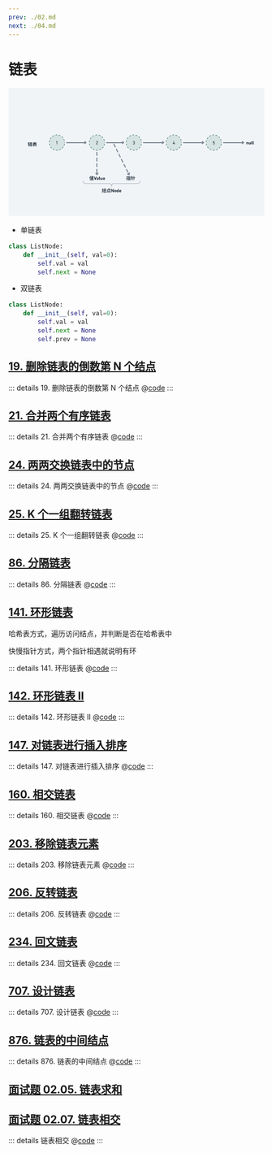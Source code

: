 ```yaml
---
prev: ./02.md
next: ./04.md
---
```


# 链表

![](./asset/linked_list.png)

- 单链表

```py
class ListNode:
    def __init__(self, val=0):
        self.val = val
        self.next = None
```

- 双链表

```py
class ListNode:
    def __init__(self, val=0):
        self.val = val
        self.next = None
        self.prev = None
```

## [19. 删除链表的倒数第 N 个结点](https://leetcode.cn/problems/remove-nth-node-from-end-of-list/)

::: details 19. 删除链表的倒数第 N 个结点
@[code](./list/removeNthFromEnd.py)
:::

## [21. 合并两个有序链表](https://leetcode.cn/problems/merge-two-sorted-lists/)

::: details 21. 合并两个有序链表
@[code](./list/mergeTwoLists.py)
:::

## [24. 两两交换链表中的节点](https://leetcode.cn/problems/swap-nodes-in-pairs/)

::: details 24. 两两交换链表中的节点
@[code](./list/swapPairs.py)
:::

## [25. K 个一组翻转链表](https://leetcode.cn/problems/reverse-nodes-in-k-group/)

::: details 25. K 个一组翻转链表
@[code](./list/reverseKGroup.py)
:::

## [86. 分隔链表](https://leetcode.cn/problems/partition-list/)

::: details 86. 分隔链表
@[code](./list/partition.py)
:::

## [141. 环形链表](https://leetcode.cn/problems/linked-list-cycle/)

哈希表方式，遍历访问结点，并判断是否在哈希表中

快慢指针方式，两个指针相遇就说明有环

::: details 141. 环形链表
@[code](./list/hasCycle.py)
:::

## [142. 环形链表 II](https://leetcode.cn/problems/linked-list-cycle-ii/)

::: details 142. 环形链表 II
@[code](./list/detectCycle.py)
:::

## [147. 对链表进行插入排序](https://leetcode.cn/problems/insertion-sort-list/)

::: details 147. 对链表进行插入排序
@[code](./list/insertionSortList.py)
:::

## [160. 相交链表](https://leetcode.cn/problems/intersection-of-two-linked-lists/)

::: details 160. 相交链表
@[code](./list/getIntersectionNode.py)
:::

## [203. 移除链表元素](https://leetcode.cn/problems/remove-linked-list-elements/)

::: details 203. 移除链表元素
@[code](./list/removeElements.py)
:::

## [206. 反转链表](https://leetcode.cn/problems/reverse-linked-list/description/)

::: details 206. 反转链表
@[code](./list/reverseList.py)
:::

## [234. 回文链表](https://leetcode.cn/problems/palindrome-linked-list/)

::: details 234. 回文链表
@[code](./list/isPalindrome.py)
:::

## [707. 设计链表](https://leetcode.cn/problems/design-linked-list/)

::: details 707. 设计链表
@[code](./list/MyLinkedList.py)
:::

## [876. 链表的中间结点](https://leetcode.cn/problems/middle-of-the-linked-list/)

::: details 876. 链表的中间结点
@[code](./list/middleNode.py)
:::

## [面试题 02.05. 链表求和](https://leetcode.cn/problems/sum-lists-lcci/)

## [面试题 02.07. 链表相交](https://leetcode.cn/problems/intersection-of-two-linked-lists-lcci/)

::: details 链表相交
@[code](./list/getIntersectionNode.py)
:::
